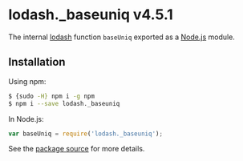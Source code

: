 # lodash._baseuniq v4.5.1

The internal [lodash](https://lodash.com/) function `baseUniq` exported as a [Node.js](https://nodejs.org/) module.

## Installation

Using npm:
```bash
$ {sudo -H} npm i -g npm
$ npm i --save lodash._baseuniq
```

In Node.js:
```js
var baseUniq = require('lodash._baseuniq');
```

See the [package source](https://github.com/lodash/lodash/blob/4.5.1-npm-packages/lodash._baseuniq) for more details.
